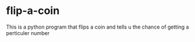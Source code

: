 # flip-a-coin
This is a python program that flips a coin and tells u the chance of getting a perticuler number
